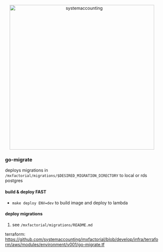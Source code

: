 <p align="center">
  <img width="475" alt="systemaccounting" src="https://user-images.githubusercontent.com/12200465/37568924-06f05d08-2a99-11e8-8891-60f373b33421.png">
</p>


### go-migrate

deploys migrations in `/mxfactorial/migrations/$DESIRED_MIGRATION_DIRECTORY` to local or rds postgres

#### build & deploy FAST
* `make deploy ENV=dev` to build image and deploy to lambda

#### deploy migrations
1. see `/mxfactorial/migrations/README.md`

terraform: https://github.com/systemaccounting/mxfactorial/blob/develop/infra/terraform/aws/modules/environment/v001/go-migrate.tf